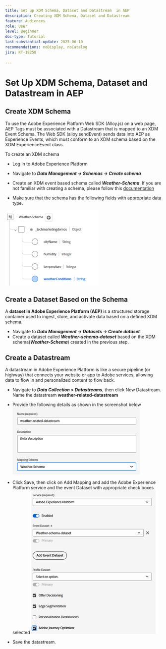 ```yaml
---
title: Set up XDM Schema, Dataset and Datastream  in AEP
description: Creating XDM Schema, Dataset and Datastream
feature: Audiences
role: User
level: Beginner
doc-type: Tutorial
last-substantial-update: 2025-06-10
recommendations: noDisplay, noCatalog
jira: KT-18258

---
```

# Set Up XDM Schema, Dataset and Datastream in AEP

## Create XDM Schema

To use the Adobe Experience Platform Web SDK (Alloy.js) on a web page, AEP Tags must be associated with a Datastream that is mapped to an XDM Event Schema. The Web SDK (alloy.sendEvent) sends data into AEP as Experience Events, which must conform to an XDM schema based on the XDM ExperienceEvent class.

To create an XDM schema

*   Log in to Adobe Experience Platform
*   Navigate to _**Data Management -> Schemas -> Create schema**_

*   Create an XDM event based schema called **_Weather-Schema_**. If you are not familiar with creating a schema, please follow this [documentation](https://experienceleague.adobe.com/en/docs/experience-platform/xdm/tutorials/create-schema-ui)


*   Make sure that the schema has the following fields with appropriate data type.

![weather-schema](assets/weather-schema.png)

## Create a Dataset Based on the Schema

A **dataset in Adobe Experience Platform (AEP)** is a structured storage container used to ingest, store, and activate data based on a defined XDM schema.

*   Navigate to _**Data Management -> Datasets -> Create dataset**_
*  Create a dataset called **_Weather-schema-dataset_** based on the XDM schema(_**Weather-Schema**_) created in the previous step.


## Create a Datastream

A datastream in Adobe Experience Platform is like a secure pipeline (or highway) that connects your website or app to Adobe services, allowing data to flow in and personalized content to flow back.

*   Navigate to _**Data Collection > Datastreams**_, then click New Datastream. Name the datastream **weather-related-datastream**


*   Provide the following details as shown in the screenshot below
![datastream](assets/datastream.png)
*   Click Save, then click on Add Mapping and add the Adobe Experience Platform service and the event Dataset with appropriate check boxes selected
![datastream-mapping](assets/datastream-service.png)

*   Save the datastream.
